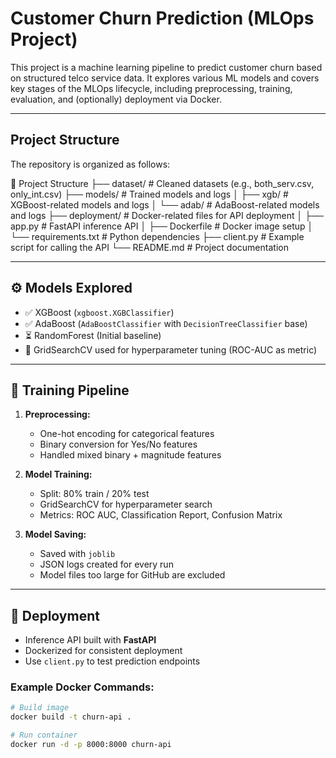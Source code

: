 # Customer Churn Prediction (MLOps Project)

This project is a machine learning pipeline to predict customer churn based on structured telco service data. It explores various ML models and covers key stages of the MLOps lifecycle, including preprocessing, training, evaluation, and (optionally) deployment via Docker.

---

## Project Structure

The repository is organized as follows:

📁 Project Structure
├── dataset/               # Cleaned datasets (e.g., both_serv.csv, only_int.csv)
├── models/                # Trained models and logs
│   ├── xgb/               # XGBoost-related models and logs
│   └── adab/              # AdaBoost-related models and logs
├── deployment/            # Docker-related files for API deployment
│   ├── app.py             # FastAPI inference API
│   ├── Dockerfile         # Docker image setup
│   └── requirements.txt   # Python dependencies
├── client.py              # Example script for calling the API
└── README.md              # Project documentation


---

## ⚙️ Models Explored

- ✅ XGBoost (`xgboost.XGBClassifier`)
- ✅ AdaBoost (`AdaBoostClassifier` with `DecisionTreeClassifier` base)
- ⏳ RandomForest (Initial baseline)
- 🔬 GridSearchCV used for hyperparameter tuning (ROC-AUC as metric)

---

## 🧪 Training Pipeline

1. **Preprocessing:**
   - One-hot encoding for categorical features
   - Binary conversion for Yes/No features
   - Handled mixed binary + magnitude features

2. **Model Training:**
   - Split: 80% train / 20% test
   - GridSearchCV for hyperparameter search
   - Metrics: ROC AUC, Classification Report, Confusion Matrix

3. **Model Saving:**
   - Saved with `joblib`
   - JSON logs created for every run
   - Model files too large for GitHub are excluded

---

## 🚀 Deployment

- Inference API built with **FastAPI**
- Dockerized for consistent deployment
- Use `client.py` to test prediction endpoints

### Example Docker Commands:

```bash
# Build image
docker build -t churn-api .

# Run container
docker run -d -p 8000:8000 churn-api
